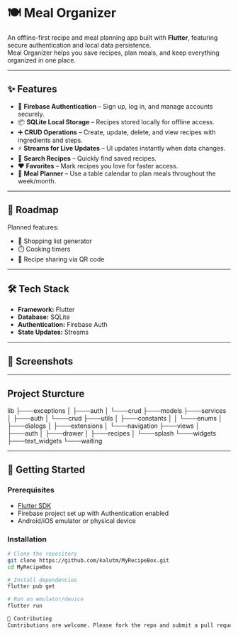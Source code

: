 # 🍽️ Meal Organizer

An offline-first recipe and meal planning app built with **Flutter**, featuring secure authentication and local data persistence.  
Meal Organizer helps you save recipes, plan meals, and keep everything organized in one place.

---

## ✨ Features

- 🔐 **Firebase Authentication** – Sign up, log in, and manage accounts securely.  
- 📦 **SQLite Local Storage** – Recipes stored locally for offline access.  
- ➕ **CRUD Operations** – Create, update, delete, and view recipes with ingredients and steps.  
- ⚡ **Streams for Live Updates** – UI updates instantly when data changes.  
- 🔎 **Search Recipes** – Quickly find saved recipes.  
- ❤️ **Favorites** – Mark recipes you love for faster access.  
- 📅 **Meal Planner** – Use a table calendar to plan meals throughout the week/month.  

---

## 🚧 Roadmap

Planned features:  
- 🛒 Shopping list generator  
- ⏱️ Cooking timers  
- 📲 Recipe sharing via QR code  

---

## 🛠️ Tech Stack

- **Framework:** Flutter  
- **Database:** SQLite  
- **Authentication:** Firebase Auth  
- **State Updates:** Streams  

---

## 📸 Screenshots

>


---

## Project Sturcture

lib
├───exceptions
│   ├───auth
│   └───crud
├───models
├───services
│   ├───auth
│   └───crud
├───utils
│   ├───constants
│   │   └───enums
│   ├───dialogs
│   ├───extensions
│   └───navigation
├───views
│   ├───auth
│   ├───drawer
│   ├───recipes
│   └───splash
└───widgets
    ├───text_widgets
    └───waiting

---

## 🚀 Getting Started

### Prerequisites
- [Flutter SDK](https://docs.flutter.dev/get-started/install)  
- Firebase project set up with Authentication enabled  
- Android/iOS emulator or physical device  

### Installation
```bash
# Clone the repository
git clone https://github.com/kalutm/MyRecipeBox.git
cd MyRecipeBox

# Install dependencies
flutter pub get

# Run on emulator/device
flutter run

🤝 Contributing
Contributions are welcome. Please fork the repo and submit a pull request.